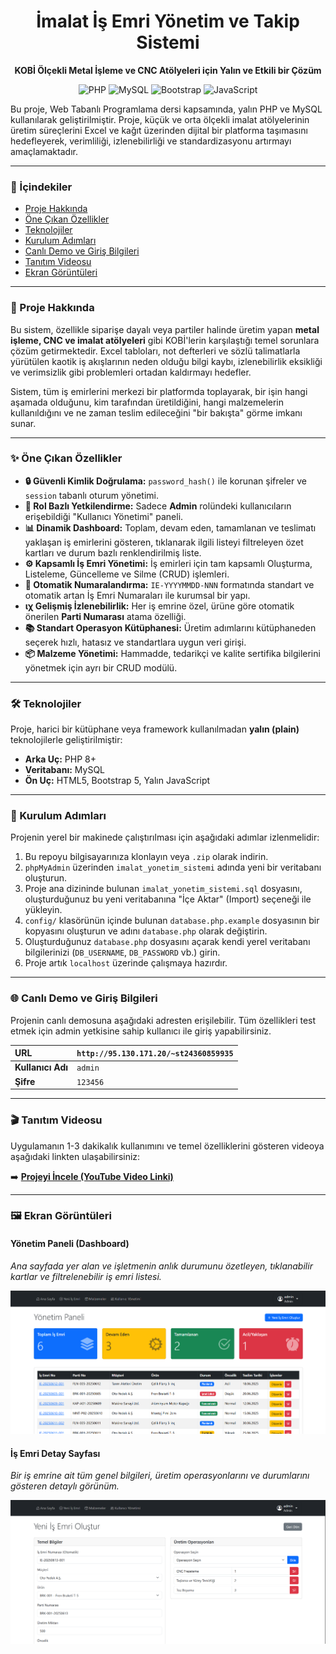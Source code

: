 <div align="center">

# İmalat İş Emri Yönetim ve Takip Sistemi

**KOBİ Ölçekli Metal İşleme ve CNC Atölyeleri için Yalın ve Etkili bir Çözüm**

</div>

<p align="center">
  <img src="https://img.shields.io/badge/PHP-777BB4?style=for-the-badge&logo=php&logoColor=white" alt="PHP">
  <img src="https://img.shields.io/badge/MySQL-4479A1?style=for-the-badge&logo=mysql&logoColor=white" alt="MySQL">
  <img src="https://img.shields.io/badge/Bootstrap-7952B3?style=for-the-badge&logo=bootstrap&logoColor=white" alt="Bootstrap">
  <img src="https://img.shields.io/badge/JavaScript-F7DF1E?style=for-the-badge&logo=javascript&logoColor=black" alt="JavaScript">
</p>

Bu proje, Web Tabanlı Programlama dersi kapsamında, yalın PHP ve MySQL kullanılarak geliştirilmiştir. Proje, küçük ve orta ölçekli imalat atölyelerinin üretim süreçlerini Excel ve kağıt üzerinden dijital bir platforma taşımasını hedefleyerek, verimliliği, izlenebilirliği ve standardizasyonu artırmayı amaçlamaktadır.

---

### 📖 İçindekiler
* [Proje Hakkında](#-proje-hakkında)
* [Öne Çıkan Özellikler](#-öne-çıkan-özellikler)
* [Teknolojiler](#-teknolojiler)
* [Kurulum Adımları](#-kurulum-adımları)
* [Canlı Demo ve Giriş Bilgileri](#-canlı-demo-ve-giriş-bilgileri)
* [Tanıtım Videosu](#-tanıtım-videosu)
* [Ekran Görüntüleri](#-ekran-görüntüleri)

---

### 🎯 Proje Hakkında

Bu sistem, özellikle siparişe dayalı veya partiler halinde üretim yapan **metal işleme, CNC ve imalat atölyeleri** gibi KOBİ'lerin karşılaştığı temel sorunlara çözüm getirmektedir. Excel tabloları, not defterleri ve sözlü talimatlarla yürütülen kaotik iş akışlarının neden olduğu bilgi kaybı, izlenebilirlik eksikliği ve verimsizlik gibi problemleri ortadan kaldırmayı hedefler.

Sistem, tüm iş emirlerini merkezi bir platformda toplayarak, bir işin hangi aşamada olduğunu, kim tarafından üretildiğini, hangi malzemelerin kullanıldığını ve ne zaman teslim edileceğini "bir bakışta" görme imkanı sunar.

---

### ✨ Öne Çıkan Özellikler

* **🔒 Güvenli Kimlik Doğrulama:** `password_hash()` ile korunan şifreler ve `session` tabanlı oturum yönetimi.
* **👑 Rol Bazlı Yetkilendirme:** Sadece **Admin** rolündeki kullanıcıların erişebildiği "Kullanıcı Yönetimi" paneli.
* **📊 Dinamik Dashboard:** Toplam, devam eden, tamamlanan ve teslimatı yaklaşan iş emirlerini gösteren, tıklanarak ilgili listeyi filtreleyen özet kartları ve durum bazlı renklendirilmiş liste.
* **⚙️ Kapsamlı İş Emri Yönetimi:** İş emirleri için tam kapsamlı Oluşturma, Listeleme, Güncelleme ve Silme (CRUD) işlemleri.
* **🔢 Otomatik Numaralandırma:** `IE-YYYYMMDD-NNN` formatında standart ve otomatik artan İş Emri Numaraları ile kurumsal bir yapı.
* **ιχ Gelişmiş İzlenebilirlik:** Her iş emrine özel, ürüne göre otomatik önerilen **Parti Numarası** atama özelliği.
* **📚 Standart Operasyon Kütüphanesi:** Üretim adımlarını kütüphaneden seçerek hızlı, hatasız ve standartlara uygun veri girişi.
* **📦 Malzeme Yönetimi:** Hammadde, tedarikçi ve kalite sertifika bilgilerini yönetmek için ayrı bir CRUD modülü.

---

### 🛠️ Teknolojiler

Proje, harici bir kütüphane veya framework kullanılmadan **yalın (plain)** teknolojilerle geliştirilmiştir:

* **Arka Uç:** PHP 8+
* **Veritabanı:** MySQL
* **Ön Uç:** HTML5, Bootstrap 5, Yalın JavaScript

---

### 🚀 Kurulum Adımları

Projenin yerel bir makinede çalıştırılması için aşağıdaki adımlar izlenmelidir:

1.  Bu repoyu bilgisayarınıza klonlayın veya `.zip` olarak indirin.
2.  `phpMyAdmin` üzerinden `imalat_yonetim_sistemi` adında yeni bir veritabanı oluşturun.
3.  Proje ana dizininde bulunan `imalat_yonetim_sistemi.sql` dosyasını, oluşturduğunuz bu yeni veritabanına "İçe Aktar" (Import) seçeneği ile yükleyin.
4.  `config/` klasörünün içinde bulunan `database.php.example` dosyasının bir kopyasını oluşturun ve adını `database.php` olarak değiştirin.
5.  Oluşturduğunuz `database.php` dosyasını açarak kendi yerel veritabanı bilgilerinizi (`DB_USERNAME`, `DB_PASSWORD` vb.) girin.
6.  Proje artık `localhost` üzerinde çalışmaya hazırdır.

---

### 🌐 Canlı Demo ve Giriş Bilgileri

Projenin canlı demosuna aşağıdaki adresten erişilebilir. Tüm özellikleri test etmek için admin yetkisine sahip kullanıcı ile giriş yapabilirsiniz.

| URL | `http://95.130.171.20/~st24360859935` |
| :--- | :--- |
| **Kullanıcı Adı** | `admin` |
| **Şifre** | `123456` |

---

### 🎬 Tanıtım Videosu

Uygulamanın 1-3 dakikalık kullanımını ve temel özelliklerini gösteren videoya aşağıdaki linkten ulaşabilirsiniz:

➡️ **[Projeyi İncele (YouTube Video Linki)](https://YOUTUBE_VEYA_GOOGLE_DRIVE_LINKINIZI_BURAYA_YAPIŞTIRIN)**

---

### 🖼️ Ekran Görüntüleri

#### **Yönetim Paneli (Dashboard)**
*Ana sayfada yer alan ve işletmenin anlık durumunu özetleyen, tıklanabilir kartlar ve filtrelenebilir iş emri listesi.*

![Yönetim Paneli](screenshots/dashboard.png)

#### **İş Emri Detay Sayfası**
*Bir iş emrine ait tüm genel bilgileri, üretim operasyonlarını ve durumlarını gösteren detaylı görünüm.*

![İş Emri Detay Sayfası](screenshots/detay.png)
